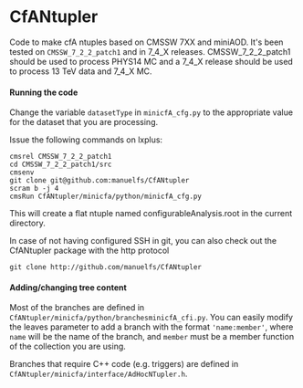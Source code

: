 CfANtupler
==========

Code to make cfA ntuples based on CMSSW 7XX and miniAOD.
It's been tested on `CMSSW_7_2_2_patch1` and in 7_4_X releases. 
CMSSW_7_2_2_patch1 should be used to process PHYS14 MC
and a 7_4_X release should be used to process 13 TeV data
and 7_4_X MC.

#### Running the code
Change the variable `datasetType` in `minicfA_cfg.py` to the appropriate value
for the dataset that you are processing.

Issue the following commands on lxplus:

    cmsrel CMSSW_7_2_2_patch1
    cd CMSSW_7_2_2_patch1/src
    cmsenv
    git clone git@github.com:manuelfs/CfANtupler
    scram b -j 4
    cmsRun CfANtupler/minicfa/python/minicfA_cfg.py

This will create a flat ntuple named configurableAnalysis.root in the
current directory.

In case of not having configured SSH in git, you can also check out the 
CfANtupler package with the http protocol

    git clone http://github.com/manuelfs/CfANtupler

#### Adding/changing tree content
Most of the branches are defined in `CfANtupler/minicfa/python/branchesminicfA_cfi.py`. 
You can easily modify the leaves parameter to add a branch with the format
`'name:member'`, where `name` will be the name of the branch, and `member` must
be a member function of the collection you are using.

Branches that require C++ code (e.g. triggers) are defined in 
`CfANtupler/minicfa/interface/AdHocNTupler.h`.
